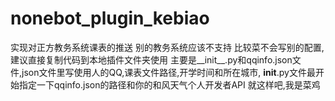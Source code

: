 # nonebot_plugin_kebiao
实现对正方教务系统课表的推送
别的教务系统应该不支持
比较菜不会写别的配置,建议直接复制代码到本地插件文件夹使用
主要是__init__.py和qqinfo.json文件,json文件里写使用人的QQ,课表文件路径,开学时间和所在城市,
__init__.py文件最开始指定一下qqinfo.json的路径和你的和风天气个人开发者API
就这样吧,我是菜鸡

